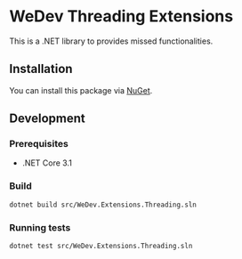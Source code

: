 # WeDev Threading Extensions

This is a .NET library to provides missed functionalities.

## Installation

You can install this package via [NuGet](https://www.nuget.org/packages/WeDev.Extensions.Threading/).

## Development

### Prerequisites

- .NET Core 3.1

### Build

```sh
dotnet build src/WeDev.Extensions.Threading.sln
```

### Running tests

```sh
dotnet test src/WeDev.Extensions.Threading.sln
```
